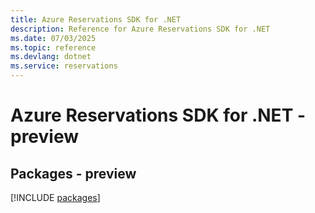 ```yaml
---
title: Azure Reservations SDK for .NET
description: Reference for Azure Reservations SDK for .NET
ms.date: 07/03/2025
ms.topic: reference
ms.devlang: dotnet
ms.service: reservations
---
```

# Azure Reservations SDK for .NET - preview
## Packages - preview
[!INCLUDE [packages](reservations-index.md)]